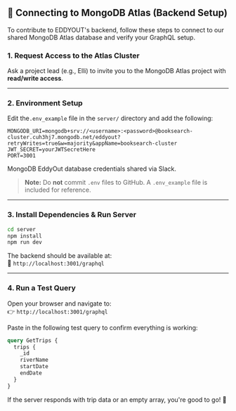 ## 🔌 Connecting to MongoDB Atlas (Backend Setup)

To contribute to EDDYOUT's backend, follow these steps to connect to our shared MongoDB Atlas database and verify your GraphQL setup.

### 1. Request Access to the Atlas Cluster

Ask a project lead (e.g., Elli) to invite you to the MongoDB Atlas project with **read/write access**.

---

### 2. Environment Setup

Edit the`.env_example` file in the `server/` directory and add the following:

```env
MONGODB_URI=mongodb+srv://<username>:<password>@booksearch-cluster.cuh3hj7.mongodb.net/eddyout?retryWrites=true&w=majority&appName=booksearch-cluster
JWT_SECRET=yourJWTSecretHere
PORT=3001
```

MongoDB EddyOut database credentials shared via Slack.

> **Note:** Do **not** commit `.env` files to GitHub. A `.env_example` file is included for reference.

---

### 3. Install Dependencies & Run Server

```bash
cd server
npm install
npm run dev
```

The backend should be available at:  
📍 `http://localhost:3001/graphql`

---

### 4. Run a Test Query

Open your browser and navigate to:  
👉 `http://localhost:3001/graphql`

Paste in the following test query to confirm everything is working:

```graphql
query GetTrips {
  trips {
    _id
    riverName
    startDate
    endDate
  }
}
```

If the server responds with trip data or an empty array, you're good to go! 🎉
